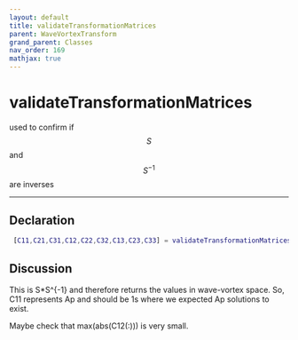 ```yaml
---
layout: default
title: validateTransformationMatrices
parent: WaveVortexTransform
grand_parent: Classes
nav_order: 169
mathjax: true
---
```


#  validateTransformationMatrices

used to confirm if $$S$$ and $$S^{-1}$$ are inverses


---

## Declaration
```matlab
 [C11,C21,C31,C12,C22,C32,C13,C23,C33] = validateTransformationMatrices(self)
```
## Discussion

      
  This is S*S^{-1} and therefore returns the values in
  wave-vortex space. So, C11 represents Ap and should be 1s
  where we expected Ap solutions to exist.
 
  Maybe check that max(abs(C12(:))) is very small.
